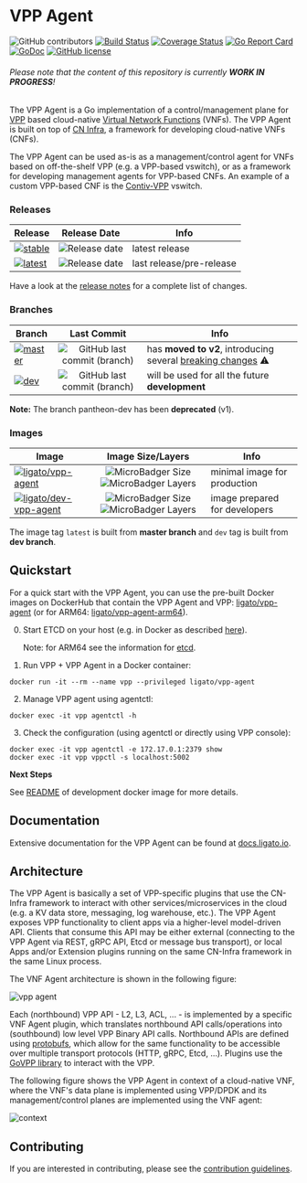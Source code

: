 # VPP Agent

![GitHub contributors](https://img.shields.io/github/contributors/ligato/vpp-agent.svg)
[![Build Status](https://travis-ci.org/ligato/vpp-agent.svg?branch=master)](https://travis-ci.org/ligato/vpp-agent)
[![Coverage Status](https://coveralls.io/repos/github/ligato/vpp-agent/badge.svg?branch=master)](https://coveralls.io/github/ligato/vpp-agent?branch=master)
[![Go Report Card](https://goreportcard.com/badge/github.com/ligato/vpp-agent)](https://goreportcard.com/report/github.com/ligato/vpp-agent)
[![GoDoc](https://godoc.org/github.com/ligato/vpp-agent?status.svg)](https://godoc.org/github.com/ligato/vpp-agent)
[![GitHub license](https://img.shields.io/badge/license-Apache%20license%202.0-blue.svg)](https://github.com/ligato/vpp-agent/blob/master/LICENSE)

###### Please note that the content of this repository is currently **WORK IN PROGRESS**!

The VPP Agent is a Go implementation of a control/management plane for [VPP][vpp] based
cloud-native [Virtual Network Functions][vnf] (VNFs). The VPP Agent is built on top of 
[CN Infra][cn-infra], a framework for developing cloud-native VNFs (CNFs).

The VPP Agent can be used as-is as a management/control agent for VNFs  based on off-the-shelf
VPP (e.g. a VPP-based vswitch), or as a framework for developing management agents for VPP-based
CNFs. An example of a custom VPP-based CNF is the [Contiv-VPP][contiv-vpp] vswitch.

### Releases

|Release|Release Date|Info|
|---|:---:|---|
|[![stable](https://img.shields.io/github/release/ligato/vpp-agent.svg?label=release&logo=github)](https://github.com/ligato/vpp-agent/releases/latest)|![Release date](https://img.shields.io/github/release-date/ligato/vpp-agent.svg?label=)|latest release|
|[![latest](https://img.shields.io/github/release-pre/ligato/vpp-agent.svg?label=release&logo=github)](https://github.com/ligato/vpp-agent/releases)|![Release date](https://img.shields.io/github/release-date-pre/ligato/vpp-agent.svg?label=)|last release/pre-release|

Have a look at the [release notes](CHANGELOG.md) for a complete list of changes.

### Branches

|Branch|Last Commit|Info|
|---|:---:|---|
|[![master](https://img.shields.io/badge/branch-master-blue.svg?logo=git&logoColor=white)](https://github.com/ligato/vpp-agent/tree/master)|![GitHub last commit (branch)](https://img.shields.io/github/last-commit/ligato/vpp-agent/master.svg?label=)| has **moved to v2**, introducing several [breaking changes](https://github.com/ligato/vpp-agent/blob/master/CHANGELOG.md#v200) :warning:|
|[![dev](https://img.shields.io/badge/branch-dev-green.svg?logo=git&logoColor=white)](https://github.com/ligato/vpp-agent/tree/dev)|![GitHub last commit (branch)](https://img.shields.io/github/last-commit/ligato/vpp-agent/dev.svg?label=)|will be used for all the future **development**|

**Note:** The branch pantheon-dev has been **deprecated** (v1).

### Images

|Image|Image Size/Layers|Info|
|---|:---:|---|
|[![ligato/vpp-agent](https://img.shields.io/badge/image-ligato/vpp--agent-blue.svg?logo=docker&logoColor=white)](https://cloud.docker.com/u/ligato/repository/docker/ligato/vpp-agent)|![MicroBadger Size](https://img.shields.io/microbadger/image-size/ligato/vpp-agent.svg) ![MicroBadger Layers](https://img.shields.io/microbadger/layers/ligato/vpp-agent.svg)|minimal image for production|
|[![ligato/dev-vpp-agent](https://img.shields.io/badge/image-ligato/dev--vpp--agent-blue.svg?logo=docker&logoColor=white)](https://cloud.docker.com/u/ligato/repository/docker/ligato/dev-vpp-agent)|![MicroBadger Size](https://img.shields.io/microbadger/image-size/ligato/dev-vpp-agent.svg) ![MicroBadger Layers](https://img.shields.io/microbadger/layers/ligato/dev-vpp-agent.svg)|image prepared for developers|

The image tag `latest` is built from **master branch** and `dev` tag is built from **dev branch**.

## Quickstart

For a quick start with the VPP Agent, you can use the pre-built Docker images on DockerHub
that contain the VPP Agent and VPP: [ligato/vpp-agent][vpp-agent] (or for ARM64: [ligato/vpp-agent-arm64][vpp-agent-arm64]).

0. Start ETCD on your host (e.g. in Docker as described [here][etcd-local]).

   Note: for ARM64 see the information for [etcd][etcd-arm64].

1. Run VPP + VPP Agent in a Docker container:
```
docker run -it --rm --name vpp --privileged ligato/vpp-agent
```

2. Manage VPP agent using agentctl:
```
docker exec -it vpp agentctl -h
```

3. Check the configuration (using agentctl or directly using VPP console):
```
docker exec -it vpp agentctl -e 172.17.0.1:2379 show
docker exec -it vpp vppctl -s localhost:5002
```

**Next Steps**

See [README][docker-image] of development docker image for more details.

## Documentation

Extensive documentation for the VPP Agent can be found at [docs.ligato.io](https://docs.ligato.io).

## Architecture

The VPP Agent is basically a set of VPP-specific plugins that use the 
CN-Infra framework to interact with other services/microservices in the
cloud (e.g. a KV data store, messaging, log warehouse, etc.). The VPP Agent
exposes VPP functionality to client apps via a higher-level model-driven 
API. Clients that consume this API may be either external (connecting to 
the VPP Agent via REST, gRPC API, Etcd or message bus transport), or local
Apps and/or Extension plugins running on the same CN-Infra framework in the 
same Linux process. 

The VNF Agent architecture is shown in the following figure: 

![vpp agent](docs/imgs/vpp_agent.png "VPP Agent & its Plugins on top of cn-infra")

Each (northbound) VPP API - L2, L3, ACL, ... - is implemented by a specific
VNF Agent plugin, which translates northbound API calls/operations into 
(southbound) low level VPP Binary API calls. Northbound APIs are defined 
using [protobufs][protobufs], which allow for the same functionality to be accessible
over multiple transport protocols (HTTP, gRPC, Etcd, ...). Plugins use the 
[GoVPP library][govpp] to interact with the VPP.

The following figure shows the VPP Agent in context of a cloud-native VNF, 
where the VNF's data plane is implemented using VPP/DPDK and 
its management/control planes are implemented using the VNF agent:

![context](docs/imgs/context.png "VPP Agent & its Plugins on top of cn-infra")

## Contributing

If you are interested in contributing, please see the [contribution guidelines][contribution].

[agentctl]: cmd/agentctl
[cn-infra]: https://github.com/ligato/cn-infra
[contiv-vpp]: https://github.com/contiv/vpp
[contribution]: CONTRIBUTING.md
[docker]: docker
[docker-image]: https://docs.ligato.io/en/latest/user-guide/get-vpp-agent/#local-image-build
[etcd-arm64]: https://docs.ligato.io/en/latest/user-guide/arm64/#arm64-and-etcd-server
[etcd-local]: https://docs.ligato.io/en/latest/user-guide/get-vpp-agent/#connect-vpp-agent-to-the-key-value-data-store
[govpp]: https://wiki.fd.io/view/GoVPP
[ligato-docs]: http://docs.ligato.io/
[protobufs]: https://developers.google.com/protocol-buffers/
[vnf]: https://docs.ligato.io/en/latest/intro/glossary/#cnf
[vpp]: https://fd.io/vppproject/vpptech/
[vpp-agent]: https://hub.docker.com/r/ligato/vpp-agent
[vpp-agent-arm64]: https://hub.docker.com/r/ligato/vpp-agent-arm64

